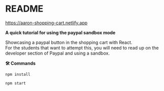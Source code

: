 # README

https://aaron-shopping-cart.netlify.app

**A quick tutorial for using the paypal sandbox mode**

Showcasing a paypal button in the shopping cart with React.<br>
For the students that want to attempt this, you will need to read up on the developer section of Paypal and using a sandbox. 





 **🛠️ Commands**
 
 `npm install`
 
 `npm start`
